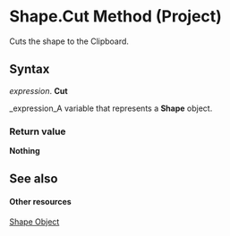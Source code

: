 
# Shape.Cut Method (Project)
Cuts the shape to the Clipboard.

## Syntax

 _expression_. **Cut**

 _expression_A variable that represents a  **Shape** object.


### Return value

 **Nothing**


## See also


#### Other resources


 [Shape Object](d2b32bcd-5595-a4a7-9772-feb25fd0103a.md)
